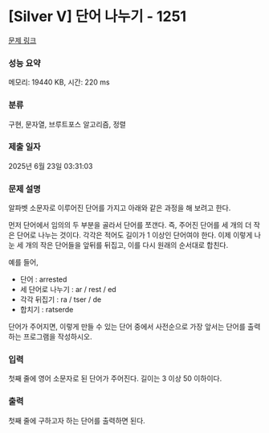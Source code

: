 # [Silver V] 단어 나누기 - 1251 

[문제 링크](https://www.acmicpc.net/problem/1251) 

### 성능 요약

메모리: 19440 KB, 시간: 220 ms

### 분류

구현, 문자열, 브루트포스 알고리즘, 정렬

### 제출 일자

2025년 6월 23일 03:31:03

### 문제 설명

<p>알파벳 소문자로 이루어진 단어를 가지고 아래와 같은 과정을 해 보려고 한다.</p>

<p>먼저 단어에서 임의의 두 부분을 골라서 단어를 쪼갠다. 즉, 주어진 단어를 세 개의 더 작은 단어로 나누는 것이다. 각각은 적어도 길이가 1 이상인 단어여야 한다. 이제 이렇게 나눈 세 개의 작은 단어들을 앞뒤를 뒤집고, 이를 다시 원래의 순서대로 합친다.</p>

<p>예를 들어,</p>

<ul>
	<li>단어 : arrested</li>
	<li>세 단어로 나누기 : ar / rest / ed</li>
	<li>각각 뒤집기 : ra / tser / de</li>
	<li>합치기 : ratserde</li>
</ul>

<p>단어가 주어지면, 이렇게 만들 수 있는 단어 중에서 사전순으로 가장 앞서는 단어를 출력하는 프로그램을 작성하시오.</p>

### 입력 

 <p>첫째 줄에 영어 소문자로 된 단어가 주어진다. 길이는 3 이상 50 이하이다.</p>

### 출력 

 <p>첫째 줄에 구하고자 하는 단어를 출력하면 된다.</p>

